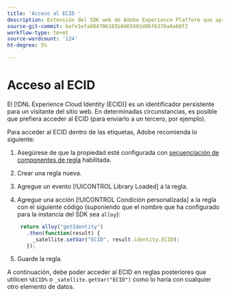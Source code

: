```yaml
---
title: 'Acceso al ECID '
description: Extensión del SDK web de Adobe Experience Platform que aprovecha el ECID en las etiquetas
source-git-commit: befe1efa884706165b8d65803d06f6370a8a60f2
workflow-type: tm+mt
source-wordcount: '124'
ht-degree: 5%

---
```



# Acceso al ECID

El [!DNL Experience Cloud Identity (ECID)] es un identificador persistente para un visitante del sitio web. En determinadas circunstancias, es posible que prefiera acceder al ECID (para enviarlo a un tercero, por ejemplo).

Para acceder al ECID dentro de las etiquetas, Adobe recomienda lo siguiente:

1. Asegúrese de que la propiedad esté configurada con [secuenciación de componentes de regla](../../tags/ui/managing-resources/rules.md#sequencing) habilitada.
1. Crear una regla nueva.
1. Agregue un evento [!UICONTROL Library Loaded] a la regla.
1. Agregue una acción [!UICONTROL Condición personalizada] a la regla con el siguiente código (suponiendo que el nombre que ha configurado para la instancia del SDK sea `alloy`):

   ```javascript
    return alloy("getIdentity")
      .then(function(result) {
        _satellite.setVar("ECID", result.identity.ECID);
      });
   ```

1. Guarde la regla.

A continuación, debe poder acceder al ECID en reglas posteriores que utilicen `%ECID%` o `_satellite.getVar("ECID")` como lo haría con cualquier otro elemento de datos.
